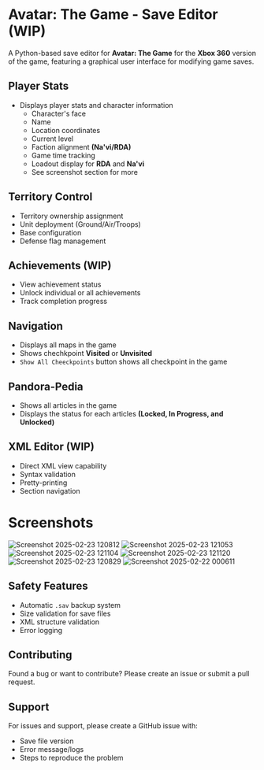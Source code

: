 # Avatar: The Game  - Save Editor (WIP)

A Python-based save editor for **Avatar: The Game** for the **Xbox 360** version of the game, featuring a graphical user interface for modifying game saves.

## Player Stats
- Displays player stats and character information
  - Character's face
  - Name
  - Location coordinates
  - Current level
  - Faction alignment **(Na'vi/RDA)**
  - Game time tracking
  - Loadout display for **RDA** and **Na'vi**
  - See screenshot section for more
    
## Territory Control
- Territory ownership assignment
- Unit deployment (Ground/Air/Troops)
- Base configuration
- Defense flag management

## Achievements **(WIP)**
- View achievement status
- Unlock individual or all achievements
- Track completion progress

## Navigation
- Displays all maps in the game
- Shows chechkpoint **Visited** or **Unvisited**
- `Show All Cheeckpoints` button shows all checkpoint in the game

## Pandora-Pedia
- Shows all articles in the game
- Displays the status for each articles **(Locked, In Progress, and Unlocked)**

## XML Editor **(WIP)**
- Direct XML view capability
- Syntax validation
- Pretty-printing
- Section navigation

# Screenshots
![Screenshot 2025-02-23 120812](https://github.com/user-attachments/assets/51308f01-8090-47bb-a529-43fba3fb9c91)
![Screenshot 2025-02-23 121053](https://github.com/user-attachments/assets/02bda648-3b9f-4da8-8891-5fe9d0cc0d41)
![Screenshot 2025-02-23 121104](https://github.com/user-attachments/assets/d1bacb26-de0a-4d13-b9a1-525d46a89fee)
![Screenshot 2025-02-23 121120](https://github.com/user-attachments/assets/95b176f6-fca4-417c-85f5-c2e1a3784eb6)
![Screenshot 2025-02-23 120829](https://github.com/user-attachments/assets/10266c2f-48ba-437f-ba68-d8cd9f290aa6)
![Screenshot 2025-02-22 000611](https://github.com/user-attachments/assets/2cb10f4f-9379-4db4-9962-44e61251c1e0)

## Safety Features
- Automatic `.sav` backup system
- Size validation for save files
- XML structure validation
- Error logging

## Contributing
Found a bug or want to contribute? Please create an issue or submit a pull request.

## Support
For issues and support, please create a GitHub issue with:
- Save file version
- Error message/logs
- Steps to reproduce the problem
